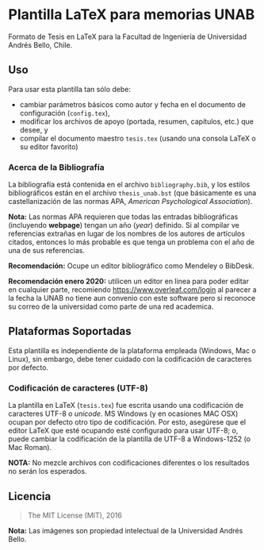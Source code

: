 # Plantilla LaTeX para memorias UNAB
Formato de Tesis en LaTeX para la Facultad de Ingeniería de Universidad Andrés Bello, Chile.

## Uso

Para usar esta plantilla tan sólo debe:

* cambiar parámetros básicos como autor y fecha en el documento de configuración (`config.tex`),
* modificar los archivos de apoyo (portada, resumen, capítulos, etc.) que desee, y
* compilar el documento maestro `tesis.tex` (usando una consola LaTeX o su editor favorito)

### Acerca de la Bibliografía
La bibliografía está contenida en el archivo `bibliography.bib`, y los estilos bibliográficos están en el archivo `thesis_unab.bst` (que básicamente es una castellanización de las normas APA, *American Psychological Association*).

**Nota:** Las normas APA requieren que todas las entradas bibliográficas (incluyendo **webpage**) tengan un año (*year*) definido. Si al compilar ve referencias extrañas en lugar de los nombres de los autores de artículos citados, entonces lo más probable es que tenga un problema con el año de una de sus referencias.

**Recomendación:** Ocupe un editor bibliográfico como Mendeley o BibDesk.

**Recomendación enero 2020:** utilicen un editor en linea para poder editar en cualquier parte, recomiendo https://www.overleaf.com/login al parecer a la fecha la UNAB no tiene aun convenio con este software pero si reconoce su correo de la universidad como parte de una red academica.

## Plataformas Soportadas

Esta plantilla es independiente de la plataforma empleada (Windows, Mac o Linux), sin embargo, debe tener cuidado con la codificación de caracteres por defecto.

### Codificación de caracteres (UTF-8)
La plantilla en LaTeX (`tesis.tex`) fue escrita usando una codificación de caracteres UTF-8 o *unicode*. MS Windows (y en ocasiones MAC OSX) ocupan por defecto otro tipo de codificación. Por esto, asegúrese que el editor LaTeX que esté ocupando esté configurado para usar UTF-8; o, puede cambiar la codificación de la plantilla de UTF-8 a Windows-1252 (o Mac Roman).

**NOTA:** No mezcle archivos con codificaciones diferentes o los resultados no serán los esperados.

## Licencia

> The MIT License (MIT), 2016

**Nota:** Las imágenes son propiedad intelectual de la Universidad Andrés Bello.
